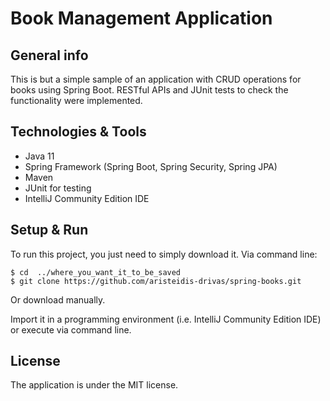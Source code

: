 # Book Management Application

## General info

This is but a simple sample of an application with CRUD operations for books using Spring Boot. RESTful APIs and JUnit tests to check the functionality were implemented.

## Technologies & Tools
* Java 11
* Spring Framework (Spring Boot, Spring Security, Spring JPA)
* Maven
* JUnit for testing
* IntelliJ Community Edition IDE

## Setup & Run
To run this project, you just need to simply download it.
Via command line:
```
$ cd  ../where_you_want_it_to_be_saved
$ git clone https://github.com/aristeidis-drivas/spring-books.git
```
Or download manually.

Import it in a programming environment (i.e. IntelliJ Community Edition IDE) or execute via command line.

## License
 The application is under the MIT license.
